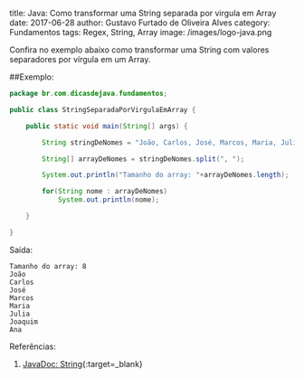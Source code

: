 title: Java: Como transformar uma String separada por virgula em Array
date: 2017-06-28
author: Gustavo Furtado de Oliveira Alves
category: Fundamentos
tags: Regex, String, Array
image: /images/logo-java.png

Confira no exemplo abaixo como transformar uma String
com valores separadores por vírgula em um Array.

##Exemplo:

```java
package br.com.dicasdejava.fundamentos;

public class StringSeparadaPorVirgulaEmArray {

	public static void main(String[] args) {

		String stringDeNomes = "João, Carlos, José, Marcos, Maria, Julia, Joaquim, Ana";

		String[] arrayDeNomes = stringDeNomes.split(", ");

		System.out.println("Tamanho do array: "+arrayDeNomes.length);

		for(String nome : arrayDeNomes)
			System.out.println(nome);

	}

}
```

Saída:

```
Tamanho do array: 8
João
Carlos
José
Marcos
Maria
Julia
Joaquim
Ana
```

Referências:

1. [JavaDoc: String](https://docs.oracle.com/javase/8/docs/api/java/lang/String.html){:target=\_blank}
